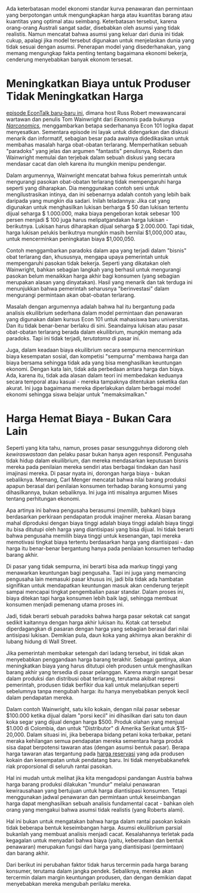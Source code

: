 Ada keterbatasan model ekonomi standar kurva penawaran dan permintaan yang berpotongan untuk mengungkapkan harga atau kuantitas barang atau kuantitas yang optimal atau seimbang. Keterbatasan tersebut, karena orang-orang Australi sangat sadar, disebabkan oleh asumsi yang tidak realistis. Namun mencatat bahwa asumsi yang keluar dari dunia ini tidak cukup, apalagi jika model tersebut digunakan untuk menjelaskan dunia yang tidak sesuai dengan asumsi. Penerapan model yang disederhanakan, yang memang mengungkap fakta penting tentang bagaimana ekonomi bekerja, cenderung menyebabkan banyak ekonom tersesat.

# Meningkatkan Biaya untuk Produser Tidak Meningkatkan Harga

[episode EconTalk baru-baru ini](http://www.econtalk.org/archives/2017/02/tom*wainwright.html), dimana host Russ Robert mewawancarai wartawan dan penulis Tom Wainwright dari *Ekonomis* pada bukunya *[Narconomics](https://www.amazon.com/Narconomics-How-Run-Drug-Cartel/dp/1610395832/?tag=misesinsti-20)*, menggambarkan betapa sederhananya Econ 101 logika dapat menyesatkan. Sementara episode ini layak untuk didengarkan dan diskusi menarik dan informatif, sebagian besar pada awalnya didedikasikan untuk membahas masalah harga obat-obatan terlarang. Memperhatikan sebuah "paradoks" yang jelas dan argumen "fantastis" penulisnya, Roberts dan Wainwright memulai dan terjebak dalam sebuah diskusi yang secara mendasar cacat dan oleh karena itu mungkin menipu pendengar.

Dalam argumennya, Wainwright mencatat bahwa fokus pemerintah untuk mengurangi pasokan obat-obatan terlarang tidak mempengaruhi harga seperti yang diharapkan. Dia menggunakan contoh seni untuk mengilustrasikan intinya, dan ini sebenarnya adalah contoh yang lebih baik daripada yang mungkin dia sadari. Inilah teladannya: Jika cat yang digunakan untuk menghasilkan lukisan berharga $ 50 dan lukisan tertentu dijual seharga $ 1.000.000, maka biaya pengeboran kotak sebesar 100 persen menjadi $ 100 juga harus melipatgandakan harga lukisan - berikutnya. Lukisan harus diharapkan dijual seharga $ 2.000.000. Tapi tidak, harga lukisan pelukis berikutnya mungkin masih bernilai $1,000,000 atau, untuk mencerminkan peningkatan biaya $1,000,050.

Contoh menggambarkan paradoks dalam apa yang terjadi dalam "bisnis" obat terlarang dan, khususnya, mengapa upaya pemerintah untuk mempengaruhi pasokan tidak bekerja. Seperti yang dikatakan oleh Wainwright, bahkan sebagian langkah yang berhasil untuk mengurangi pasokan belum menaikkan harga akhir bagi konsumen (yang sebagian merupakan alasan yang dinyatakan). Hasil yang menarik dan tak terduga ini menunjukkan bahwa pemerintah seharusnya "berinvestasi" dalam mengurangi permintaan akan obat-obatan terlarang.

Masalah dengan argumennya adalah bahwa hal itu bergantung pada analisis ekuilibrium sederhana dalam model permintaan dan penawaran yang digunakan dalam kursus Econ 101 untuk mahasiswa baru universitas. Dan itu tidak benar-benar berlaku di sini. Seandainya lukisan atau pasar obat-obatan terlarang berada dalam ekuilibrium, mungkin memang ada paradoks. Tapi ini tidak terjadi, *terutatama* di pasar ini.

Juga, dalam keadaan biaya ekuilibrium secara sempurna mencerminkan biaya kesempatan sosial, dan kompetisi "sempurna" membawa harga dan biaya bersama sehingga tidak ada yang bisa menghasilkan keuntungan ekonomi. Dengan kata lain, tidak ada perbedaan antara harga dan biaya. Ada, karena itu, tidak ada alasan dalam teori ini membedakan keduanya secara temporal atau kasual - mereka tampaknya ditentukan seketika dan akurat. Ini juga bagaimana mereka diperlakukan dalam berbagai model ekonomi sehingga siswa belajar untuk "memaksimalkan."

# Harga Hemat Biaya - Bukan Cara Lain

Seperti yang kita tahu, namun, proses pasar sesungguhnya didorong oleh *kewiraswastaan* dan pelaku pasar bukan hanya agen responsif. Pengusaha tidak hidup dalam ekuilibrium, dan mereka mendasarkan keputusan bisnis mereka pada penilaian mereka sendiri atas berbagai tindakan dan hasil imajinasi mereka. Di pasar nyata ini, dorongan harga biaya - bukan sebaliknya. Memang, Carl Menger mencatat bahwa nilai barang produksi apapun berasal dari penilaian konsumen terhadap barang konsumsi yang dihasilkannya, bukan sebaliknya. Ini juga inti misalnya argumen Mises tentang perhitungan ekonomi.

Apa artinya ini bahwa pengusaha berasumsi (*memilih*, bahkan) biaya berdasarkan perkiraan pendapatan produk imajiner mereka. Alasan barang mahal diproduksi dengan biaya tinggi adalah biaya tinggi adalah biaya tinggi itu bisa ditutupi oleh harga yang diantisipasi yang bisa dijual. Ini tidak berarti bahwa pengusaha memilih biaya tinggi untuk kesenangan, tapi mereka memotivasi tingkat biaya tertentu berdasarkan harga yang diantisipasi - dan harga itu benar-benar bergantung hanya pada penilaian konsumen terhadap barang akhir.

Di pasar yang tidak sempurna, ini berarti bisa ada markup tinggi yang menawarkan keuntungan bagi pengusaha. Tapi ini juga yang memancing pengusaha lain memasuki pasar khusus ini, jadi bila tidak ada hambatan signifikan untuk mendapatkan keuntungan masuk akan cenderung terjepit sampai mencapai tingkat pengembalian pasar standar. Dalam proses ini, biaya ditekan tapi harga konsumen lebih baik lagi, sehingga membuat konsumen menjadi pemenang utama proses ini.

Jadi, tidak berarti sebuah paradoks bahwa harga pasar sekotak cat sangat sedikit kaitannya dengan harga akhir lukisan itu. Kotak cat tersebut diperdagangkan di pasaran dengan harga yang sebagian berasal dari nilai antisipasi lukisan. Demikian pula, daun koka yang akhirnya akan berakhir di lubang hidung di Wall Street.</em>

Jika pemerintah membakar setengah dari ladang tersebut, ini tidak akan menyebabkan penggandaan harga barang terakhir. Sebagai gantinya, akan meningkatkan biaya yang harus ditutupi oleh produsen untuk menghasilkan barang akhir yang tersedia di pasar pelanggan. Karena margin sangat besar dalam produksi dan distribusi obat terlarang, terutama akibat represi pemerintah, produsen tidak berfikir dua kali untuk melanjutkan seperti sebelumnya tanpa mengubah harga: itu hanya menyebabkan penyok kecil dalam pendapatan mereka.

Dalam contoh Wainwright, satu kilo kokain, dengan nilai pasar sebesar $100.000 ketika dijual dalam "porsi kecil" ini dihasilkan dari satu ton daun koka segar yang dijual dengan harga $500. Produk olahan yang menjual $1.000 di Colombia, dan untuk "Distributor" di Amerika Serikat untuk $15-20,000. Dalam situasi ini, jika beberapa bidang petani koka terbakar, petani meraka kehilangan semua pendapatan mereka sementara harga produk sisa dapat berpotensi tawaran atas (dengan asumsi bentuk pasar). Berapa harga tawaran atas tergantung pada [harga reservasi](https://en.wikipedia.org/wiki/Reservation*price) yang ada produsen kokain dan kesempatan untuk pendatang baru. Ini tidak menyebabkanefek riak proporsional di seluruh rantai pasokan.

Hal ini mudah untuk melihat jika kita mengadopsi pandangan Austria bahwa harga barang produksi dilakukan "mundur" melalui penawaran kewirausahaan yang bertujuan untuk harga diantisipasi konsumen. Tetapi menggunakan jadwal penawaran dan permintaan untuk keseimbangan harga dapat menghasilkan sebuah analisis fundamental cacat - bahkan oleh orang yang mengakui bahwa asumsi tidak realistis (yang Roberts alami).

Hal ini bukan untuk mengatakan bahwa harga dalam rantai pasokan kokain tidak beberapa bentuk keseimbangan harga. Asumsi ekuilibrium parsial bukanlah yang membuat analisis menjadi cacat. Kesalahannya terletak pada kegagalan untuk menyadari bahwa biaya (yaitu, keberadaan dan bentuk penawaran) merupakan fungsi dari harga yang diantisipasi (permintaan) dan barang akhir.

Dari berikut ini perubahan faktor tidak harus tercermin pada harga barang konsumer, terutama dalam jangka pendek. Sebaliknya, mereka akan tercermin dalam margin keuntungan produsen, dan dengan demikian dapat menyebabkan mereka mengubah perilaku mereka.